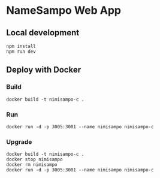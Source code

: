 # NameSampo Web App

## Local development

```
npm install
npm run dev
```

## Deploy with Docker

### Build
 `docker build -t nimisampo-c .`

### Run
 `docker run -d -p 3005:3001 --name nimisampo nimisampo-c`

### Upgrade
```
docker build -t nimisampo-c .
docker stop nimisampo
docker rm nimisampo
docker run -d -p 3005:3001 --name nimisampo nimisampo-c
```
